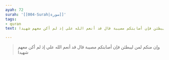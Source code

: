 ```yaml
---
ayah: 72
surah: '[[004-Surah|سورة]]'
tags:
- quran
text: وإن منكم لمن ليبطئن فإن أصابتكم مصيبة قال قد أنعم الله علي إذ لم أكن معهم شهيدا

---
```

> وإن منكم لمن ليبطئن فإن أصابتكم مصيبة قال قد أنعم الله علي إذ لم أكن معهم شهيدا

